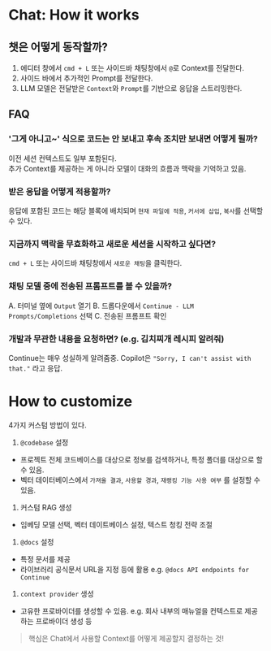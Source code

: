 # Chat: How it works

## 챗은 어떻게 동작할까?

1. 에디터 창에서 `cmd + L` 또는 사이드바 채팅창에서 `@`로 Context를 전달한다.
1. 사이드 바에서 추가적인 Prompt를 전달한다.
1. LLM 모델은 전달받은 `Context`와 `Prompt`를 기반으로 응답을 스트리밍한다.

## FAQ

### '그게 아니고~' 식으로 코드는 안 보내고 후속 조치만 보내면 어떻게 될까?

이전 세션 컨텍스트도 일부 포함된다.  
추가 Context를 제공하는 게 아니라 모델이 대화의 흐름과 맥락을 기억하고 있음.

### 받은 응답을 어떻게 적용할까?

응답에 포함된 코드는 해당 블록에 배치되며 `현재 파일에 적용`, `커서에 삽입`, `복사`를 선택할 수 있다.

### 지금까지 맥락을 무효화하고 새로운 세션을 시작하고 싶다면?

`cmd + L` 또는 사이드바 채팅창에서 `새로운 채팅`을 클릭한다.

### 채팅 모델 중에 전송된 프롬프트를 볼 수 있을까?

A. 터미널 옆에 `Output` 열기
B. 드롭다운에서 `Continue - LLM Prompts/Completions` 선택
C. 전송된 프롬프트 확인

### 개발과 무관한 내용을 요청하면? (e.g. 김치찌개 레시피 알려줘)

Continue는 매우 성실하게 알려줌중.
Copilot은 `"Sorry, I can't assist with that."` 라고 응답.

# How to customize

4가지 커스텀 방법이 있다.

1. `@codebase` 설정

- 프로젝트 전체 코드베이스를 대상으로 정보를 검색하거나, 특정 폴더를 대상으로 할 수 있음.
- 벡터 데이터베이스에서 `가져올 결과`, `사용할 경과`, `재랭킹 기능 사용 여부` 를 설정할 수 있음.

1. 커스텀 RAG 생성

- 임베딩 모델 선택, 벡터 데이트베이스 설정, 텍스트 청킹 전략 조절

1. `@docs` 설정

- 특정 문서를 제공
- 라이브러리 공식문서 URL을 지정 등에 활용
  e.g. `@docs API endpoints for Continue`

1. `context provider` 생성

- 고유한 프로바이더를 생성할 수 있음.
  e.g. 회사 내부의 매뉴얼을 컨텍스트로 제공하는 프로바이더 생성 등

> 핵심은 Chat에서 사용할 Context를 어떻게 제공할지 결정하는 것!
